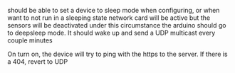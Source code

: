 should be able to set a device to sleep mode when configuring, or when want to not run
in a sleeping state network card will be active but the sensors will be deactivated
under this circumstance the arduino should go to deepsleep mode. It should wake up and send a UDP multicast every couple minutes

On turn on, the device will try to ping with the https to the server. If there is a 404, revert to UDP